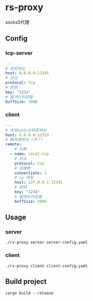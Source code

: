 # rs-proxy
socks5代理

## Config
### tcp-server
```yaml
---
# 本机地址
host: 0.0.0.0:12345
# 协议
protocol: tcp
# 密钥
key: "123a"
# 缓冲队列容量
buffSize: 3000
```
### client

```yaml
---
# 本地socks5绑定地址
host: 0.0.0.0:12333
# 服务端地址 (多个)
remote:
    # 名称
  - name: local-tcp
    # 协议
    protocol: tcp
    # 连接数
    connections: 1
    # ip 地址
    host: 127.0.0.1:12345
    # 密钥
    key: "123a"
    # 缓冲队列容量
    buffSize: 3000
```
## Usage
### server
```shell script
./rs-proxy server server-config.yaml
```
### client
```shell script
./rs-proxy client client-config.yaml
```

## Build project
```shell script
cargo build --release
```


